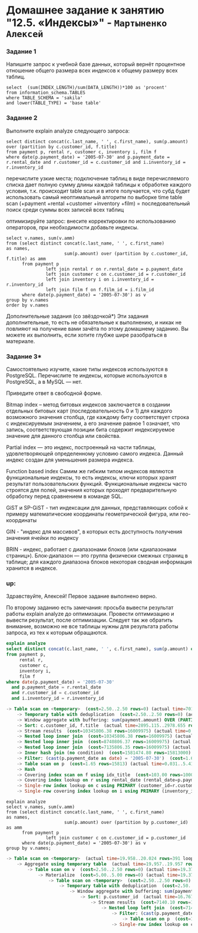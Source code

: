 # Домашнее задание к занятию "12.5. «Индексы»" - `Мартыненко Алексей`


### Задание 1
Напишите запрос к учебной базе данных, который вернёт процентное отношение общего размера всех индексов к общему размеру всех таблиц.
```sql92
select  (sum(INDEX_LENGTH)/sum(DATA_LENGTH))*100 as 'procent'
from information_schema.TABLES
where TABLE_SCHEMA = 'sakila'
and lower(TABLE_TYPE) = 'base table'

```

### Задание 2
Выполните explain analyze следующего запроса:
```sql92
select distinct concat(c.last_name, ' ', c.first_name), sum(p.amount) over (partition by c.customer_id, f.title)
from payment p, rental r, customer c, inventory i, film f
where date(p.payment_date) = '2005-07-30' and p.payment_date = r.rental_date and r.customer_id = c.customer_id and i.inventory_id = r.inventory_id
```
перечислите узкие места;
    подключение таблиц в виде перечисляемого списка дает полную сумму длины каждой таблицы к обработке каждого условия, т.к. происходит   table scan
      и в итоге получается, что субд будет использовать самый неоптимальный алгоритм по выборке time table scan (+payment +rental +customer +inventory +film) = последовательный поиск среди суммы всех записей всех таблиц
    
    
оптимизируйте запрос: внесите корректировки по использованию операторов, при необходимости добавьте индексы.
```sql92
select v.names, sum(v.amm)
from (select distinct concat(c.last_name, ' ', c.first_name)                   as names,
                      sum(p.amount) over (partition by c.customer_id, f.title) as amm
      from payment p
               left join rental r on r.rental_date = p.payment_date
               left join customer c on c.customer_id = r.customer_id
               left join inventory i on i.inventory_id = r.inventory_id
               left join film f on f.film_id = i.film_id
      where date(p.payment_date) = '2005-07-30') as v
group by v.names
order by v.names
```

Дополнительные задания (со звёздочкой*)
Эти задания дополнительные, то есть не обязательные к выполнению, и никак не повлияют на получение вами зачёта по этому домашнему заданию. Вы можете их выполнить, если хотите глубже шире разобраться в материале.

### Задание 3*
Самостоятельно изучите, какие типы индексов используются в PostgreSQL. Перечислите те индексы, которые используются в PostgreSQL, а в MySQL — нет.

Приведите ответ в свободной форме.


Bitmap index –
метод битовых индексов заключается в создании отдельных битовых карт (последовательность 0 и 1)
для каждого возможного значения столбца,
где каждому биту соответствует строка с индексируемым значением,
а его значение равное 1 означает, что запись,
соответствующая позиции бита содержит индексируемое значение для данного столбца или свойства.



Partial index — это индекс, построенный на части таблицы,
удовлетворяющей определенному условию самого индекса. Данный индекс создан для уменьшения размера индекса.


Function based index Самим же гибким типом индексов являются функциональные индексы, то есть индексы, ключи которых хранят
результат пользовательских функций. Функциональные индексы часто строятся для полей,
значения которых проходят предварительную обработку перед сравнением в команде SQL.


GiST и SP-GiST - тип индексации для данных, представляющих собой к примеру математические координаты геометрической фигура, или
гео-координаты

GIN - "индекс для массивов", в которых есть доступность получения значения ячейки по индексу

BRIN  - индекс, работает с диапазонами блоков (или «диапазонами страниц»).
Блок-диапазон — это группа физически смежных страниц в таблице;
для каждого диапазона блоков некоторая сводная информация хранится в индексе.


### up:

Здравствуйте, Алексей!
Первое задание выполнено верно.

По второму заданию есть замечания:
просьба вывести результат работы explain analyze до оптимизации.
Провести оптимизацию и вывести результат, после оптимизации.
Следует так же обратить внимание, возможно не все таблицы нужны для результата 
работы запроса, из тех к которым обращаются.

```sql
explain analyze
select distinct concat(c.last_name, ' ', c.first_name), sum(p.amount) over (partition by c.customer_id, f.title)
from payment p,
     rental r,
     customer c,
     inventory i,
     film f
where date(p.payment_date) = '2005-07-30'
  and p.payment_date = r.rental_date
  and r.customer_id = c.customer_id
  and i.inventory_id = r.inventory_id

```

```sql
-> Table scan on <temporary>  (cost=2.50..2.50 rows=0) (actual time=7018.953..7018.998 rows=391 loops=1)
    -> Temporary table with deduplication  (cost=2.50..2.50 rows=0) (actual time=7018.950..7018.950 rows=391 loops=1)
    -> Window aggregate with buffering: sum(payment.amount) OVER (PARTITION BY c.customer_id,f.title )   (actual time=2895.152..6758.072 rows=642000 loops=1)
    -> Sort: c.customer_id, f.title  (actual time=2895.115..2978.655 rows=642000 loops=1)
    -> Stream results  (cost=10345806.38 rows=16009975) (actual time=0.421..2134.694 rows=642000 loops=1)
    -> Nested loop inner join  (cost=10345806.38 rows=16009975) (actual time=0.416..1830.732 rows=642000 loops=1)
    -> Nested loop inner join  (cost=8740806.37 rows=16009975) (actual time=0.401..1621.465 rows=642000 loops=1)
    -> Nested loop inner join  (cost=7135806.35 rows=16009975) (actual time=0.396..1379.877 rows=642000 loops=1)
    -> Inner hash join (no condition)  (cost=1581474.80 rows=15813000) (actual time=0.384..61.796 rows=634000 loops=1)
    -> Filter: (cast(p.payment_date as date) = '2005-07-30')  (cost=1.65 rows=15813) (actual time=0.040..7.949 rows=634 loops=1)
    -> Table scan on p  (cost=1.65 rows=15813) (actual time=0.031..5.419 rows=16044 loops=1)
    -> Hash
    -> Covering index scan on f using idx_title  (cost=103.00 rows=1000) (actual time=0.047..0.277 rows=1000 loops=1)
    -> Covering index lookup on r using rental_date (rental_date=p.payment_date)  (cost=0.25 rows=1) (actual time=0.001..0.002 rows=1 loops=634000)
    -> Single-row index lookup on c using PRIMARY (customer_id=r.customer_id)  (cost=0.00 rows=1) (actual time=0.000..0.000 rows=1 loops=642000)
    -> Single-row covering index lookup on i using PRIMARY (inventory_id=r.inventory_id)  (cost=0.00 rows=1) (actual time=0.000..0.000 rows=1 loops=642000)
```

```sql92
explain analyze
select v.names, sum(v.amm)
from (select distinct concat(c.last_name, ' ', c.first_name)          as names,
                      sum(p.amount) over (partition by p.customer_id) as amm
      from payment p
               left join customer c on c.customer_id = p.customer_id
      where date(p.payment_date) = '2005-07-30') as v
group by v.names;
```

```sql
-> Table scan on <temporary>  (actual time=19.958..20.024 rows=391 loops=1)
    -> Aggregate using temporary table  (actual time=19.957..19.957 rows=391 loops=1)
        -> Table scan on v  (cost=2.50..2.50 rows=0) (actual time=19.374..19.465 rows=391 loops=1)
            -> Materialize  (cost=5.00..5.00 rows=0) (actual time=19.374..19.374 rows=391 loops=1)
                -> Table scan on <temporary>  (cost=2.50..2.50 rows=0) (actual time=19.148..19.236 rows=391 loops=1)
                    -> Temporary table with deduplication  (cost=2.50..2.50 rows=0) (actual time=19.146..19.146 rows=391 loops=1)
                        -> Window aggregate with buffering: sum(payment.amount) OVER (PARTITION BY p.customer_id )   (actual time=16.808..18.794 rows=634 loops=1)
                            -> Sort: p.customer_id  (actual time=16.767..16.893 rows=634 loops=1)
                                -> Stream results  (cost=7140.10 rows=15813) (actual time=0.200..16.442 rows=634 loops=1)
                                    -> Nested loop left join  (cost=7140.10 rows=15813) (actual time=0.164..15.852 rows=634 loops=1)
                                        -> Filter: (cast(p.payment_date as date) = '2005-07-30')  (cost=1605.55 rows=15813) (actual time=0.149..14.425 rows=634 loops=1)
                                            -> Table scan on p  (cost=1605.55 rows=15813) (actual time=0.128..11.640 rows=16044 loops=1)
                                        -> Single-row index lookup on c using PRIMARY (customer_id=p.customer_id)  (cost=0.25 rows=1) (actual time=0.002..0.002 rows=1 loops=634)

```

